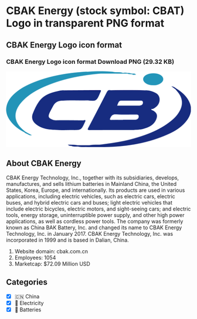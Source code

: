 # CBAK Energy (stock symbol: CBAT) Logo in transparent PNG format

## CBAK Energy Logo icon format

### CBAK Energy Logo icon format Download PNG (29.32 KB)

![CBAK Energy Logo icon format Download PNG (29.32 KB)](/img/orig/CBAT-ea7c1f94.png)

## About CBAK Energy

CBAK Energy Technology, Inc., together with its subsidiaries, develops, manufactures, and sells lithium batteries in Mainland China, the United States, Korea, Europe, and internationally. Its products are used in various applications, including electric vehicles, such as electric cars, electric buses, and hybrid electric cars and buses; light electric vehicles that include electric bicycles, electric motors, and sight-seeing cars; and electric tools, energy storage, uninterruptible power supply, and other high power applications, as well as cordless power tools. The company was formerly known as China BAK Battery, Inc. and changed its name to CBAK Energy Technology, Inc. in January 2017. CBAK Energy Technology, Inc. was incorporated in 1999 and is based in Dalian, China.

1. Website domain: cbak.com.cn
2. Employees: 1054
3. Marketcap: $72.09 Million USD


## Categories
- [x] 🇨🇳 China
- [x] 🔋 Electricity
- [x] 🔋 Batteries
